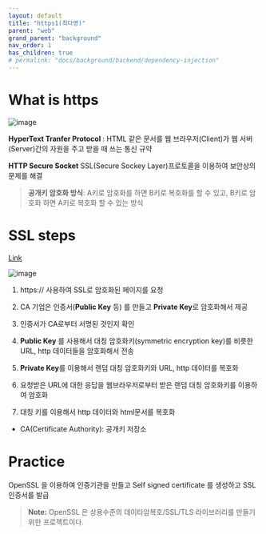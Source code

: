 ```yaml
---
layout: default
title: "https1(최다영)"
parent: "web"
grand_parent: "background"
nav_order: 1
has_children: true
# permalink: "docs/background/backend/dependency-injection"
---
```



# What is https
![image](https://i.imgur.com/4GHgl0T.png)

**HyperText Tranfer Protocol** : HTML 같은 문서를 웹 브라우저(Client)가 웹 서버(Server)간의 자원을 주고 받을 때 쓰는 통신 규약

**HTTP Secure Socket**
SSL(Secure Sockey Layer)프로토콜을 이용하여 보안상의 문제를 해결

> **공개키 암호화 방식**: A키로 암호화를 하면 B키로 복호화를 할 수 있고, B키로 암호화 하면 A키로 복호화 할 수 있는 방식

# SSL steps

[Link](https://www.ibm.com/support/knowledgecenter/SSFKSJ_7.1.0/com.ibm.mq.doc/sy10660a.gif)

![image](https://i.imgur.com/YIfy1wK.png)


1.   https:// 사용하여 SSL로 암호화된 페이지를 요청

2.  CA 기업은 인증서(**Public Key** 등) 를 만들고 **Private Key**로 암호화해서 제공

3.  인증서가 CA로부터 서명된 것인지 확인

4.  **Public Key** 를 사용해서 대칭 암호화키(symmetric encryption key)를 비릇한 URL, http 데이터들을 암호화해서 전송

5.  **Private Key**를 이용해서 랜덤 대칭 암호화키와 URL, http 데이터를 복호화

6.  요청받은 URL에 대한 응답을 웹브라우저로부터 받은 랜덤 대칭 암호화키를 이용하여 암호화

9. 대칭 키를 이용해서 http 데이터와 html문서를 복호화

- CA(Certificate Authority): 공개키 저장소


# Practice
OpenSSL 을 이용하여 인증기관을 만들고 Self signed certificate 를 생성하고 SSL 인증서를 발급
> **Note:**  OpenSSL 은 상용수준의 데이타암복호/SSL/TLS 라이브러리를 만들기 위한 프로젝트이다.


